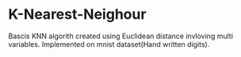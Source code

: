 # K-Nearest-Neighour
Bascis KNN algorith created using Euclidean distance invloving multi variables.
Implemented on mnist dataset(Hand written digits).
